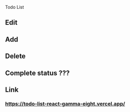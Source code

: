 Todo List 

## Edit
## Add
## Delete
## Complete status ???

## Link

### https://todo-list-react-gamma-eight.vercel.app/